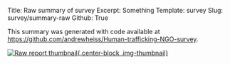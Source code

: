 Title: Raw summary of survey
Excerpt: Something
Template: survey
Slug: survey/summary-raw
Github: True

This summary was generated with code available at <https://github.com/andrewheiss/Human-trafficking-NGO-survey>.

<div class="row">
  <div class="col-xs-12 col-sm-10 col-md-8 col-sm-offset-1 col-md-offset-2">
    <div class="github-widget" data-repo="andrewheiss/Human-trafficking-NGO-survey"></div>
  </div>
</div>

[![Raw report thumbnail][2]{.center-block .img-thumbnail}][1]

[1]: /files/pdfs/Report%20raw%20summary.pdf
[2]: /files/images/pdf-raw-report.png (Download PDF)
